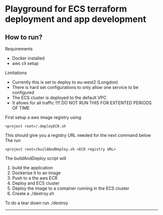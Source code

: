 # Playground for ECS terraform deployment and app development


## How to run?

Requirements

- Docker installed 
- aws cli setup

Limitations

- Currently this is set to deploy to eu-west2 (Longdon)
- There is hard set configurations to only allow one service to be configured
- The ECS cluster is deployed to the default VPC 
- It allows for all traffic !!!! DO NOT RUN THIS FOR EXTENTED PERIODS OF TIME


First setup a aws image registry using 

```
<project root>/.deployECR.sh
```
This should give you a registry URL needed for the next command below
The run 
```
<project root>/buildAndDeploy.sh <ECR registry URL>
```
The buildAndDeploy script will
1. build the application 
2. Dockerise it to an image
3. Push to a the aws ECR 
4. Deploy and ECS cluster
5. Deploy the image to a container running in the ECS cluster
6. Create a ./destroy.sh 

To do a tear down 
run ./destroy



----------------------

